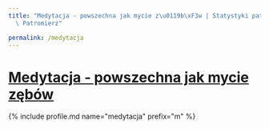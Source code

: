 ```yaml
---
title: "Medytacja - powszechna jak mycie z\u0119b\xF3w | Statystyki patronite.pl |\
  \ Patromierz"

permalink: /medytacja
---
```


# [Medytacja - powszechna jak mycie zębów](https://patronite.pl/medytacja)

{% include profile.md name="medytacja" prefix="m" %}
